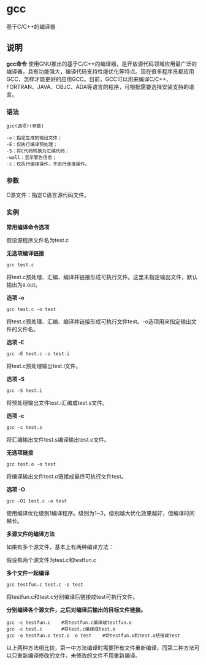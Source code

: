 gcc
===

基于C/C++的编译器

## 说明

**gcc命令** 使用GNU推出的基于C/C++的编译器，是开放源代码领域应用最广泛的编译器，具有功能强大，编译代码支持性能优化等特点。现在很多程序员都应用GCC，怎样才能更好的应用GCC。目前，GCC可以用来编译C/C++、FORTRAN、JAVA、OBJC、ADA等语言的程序，可根据需要选择安装支持的语言。

### 语法  

```
gcc(选项)(参数)
```

  

```
-o：指定生成的输出文件；
-E：仅执行编译预处理；
-S：将C代码转换为汇编代码；
-wall：显示警告信息；
-c：仅执行编译操作，不进行连接操作。
```

### 参数  

C源文件：指定C语言源代码文件。

### 实例  

 **常用编译命令选项** 

假设源程序文件名为test.c

 **无选项编译链接** 

```
gcc test.c
```

将test.c预处理、汇编、编译并链接形成可执行文件。这里未指定输出文件，默认输出为a.out。

 **选项 -o** 

```
gcc test.c -o test
```

将test.c预处理、汇编、编译并链接形成可执行文件test。-o选项用来指定输出文件的文件名。

 **选项 -E** 

```
gcc -E test.c -o test.i
```

将test.c预处理输出test.i文件。

 **选项 -S** 

```
gcc -S test.i
```

将预处理输出文件test.i汇编成test.s文件。

 **选项 -c** 

```
gcc -c test.s
```

将汇编输出文件test.s编译输出test.o文件。

 **无选项链接** 

```
gcc test.o -o test
```

将编译输出文件test.o链接成最终可执行文件test。

 **选项 -O** 

```
gcc -O1 test.c -o test
```

使用编译优化级别1编译程序。级别为1~3，级别越大优化效果越好，但编译时间越长。

 **多源文件的编译方法** 

如果有多个源文件，基本上有两种编译方法：

假设有两个源文件为test.c和testfun.c

 **多个文件一起编译** 

```
gcc testfun.c test.c -o test
```

将testfun.c和test.c分别编译后链接成test可执行文件。

 **分别编译各个源文件，之后对编译后输出的目标文件链接。** 

```
gcc -c testfun.c    #将testfun.c编译成testfun.o
gcc -c test.c       #将test.c编译成test.o
gcc -o testfun.o test.o -o test    #将testfun.o和test.o链接成test
```

以上两种方法相比较，第一中方法编译时需要所有文件重新编译，而第二种方法可以只重新编译修改的文件，未修改的文件不用重新编译。


